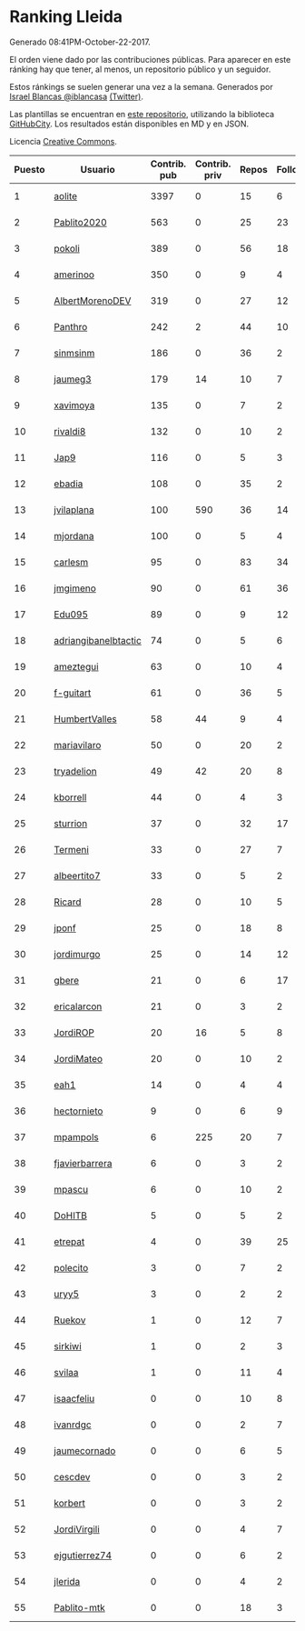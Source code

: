 # Ranking Lleida

Generado 08:41PM-October-22-2017.

El orden viene dado por las contribuciones públicas. Para aparecer en este ránking hay que tener, al menos, un repositorio público y un seguidor.

Estos ránkings se suelen generar una vez a la semana. Generados por [Israel Blancas @iblancasa](https://github.com/iblancasa/) [(Twitter)](https://twitter.com/iblancasa).

Las plantillas se encuentran en [este repositorio](https://github.com/iblancasa/GH-Spanish-Ranking), utilizando la biblioteca [GitHubCity](https://github.com/iblancasa/GitHubCity). Los resultados están disponibles en MD y en JSON.

Licencia [Creative Commons](https://creativecommons.org/licenses/by/4.0/).

| Puesto   |  Usuario  | Contrib. pub | Contrib. priv |Repos| Followers | Desde |  Avatar  |
|----------|-----------|--------------|---------------|-----|-----------|-------|----------|
|1|[aolite](https://github.com/aolite)|3397|0|15|6|2013-06-03|![aolite](https://avatars0.githubusercontent.com/u/4601466)|
|2|[Pablito2020](https://github.com/Pablito2020)|563|0|25|23|2016-04-24|![Pablito2020](https://avatars0.githubusercontent.com/u/18640261)|
|3|[pokoli](https://github.com/pokoli)|389|0|56|18|2011-10-30|![pokoli](https://avatars0.githubusercontent.com/u/1160726)|
|4|[amerinoo](https://github.com/amerinoo)|350|0|9|4|2015-02-16|![amerinoo](https://avatars0.githubusercontent.com/u/11027833)|
|5|[AlbertMorenoDEV](https://github.com/AlbertMorenoDEV)|319|0|27|12|2010-03-04|![AlbertMorenoDEV](https://avatars2.githubusercontent.com/u/216042)|
|6|[Panthro](https://github.com/Panthro)|242|2|44|10|2012-03-22|![Panthro](https://avatars3.githubusercontent.com/u/1565421)|
|7|[sinmsinm](https://github.com/sinmsinm)|186|0|36|2|2012-05-16|![sinmsinm](https://avatars1.githubusercontent.com/u/1745437)|
|8|[jaumeg3](https://github.com/jaumeg3)|179|14|10|7|2016-07-14|![jaumeg3](https://avatars1.githubusercontent.com/u/20457801)|
|9|[xavimoya](https://github.com/xavimoya)|135|0|7|2|2014-11-25|![xavimoya](https://avatars3.githubusercontent.com/u/9944686)|
|10|[rivaldi8](https://github.com/rivaldi8)|132|0|10|2|2011-11-11|![rivaldi8](https://avatars1.githubusercontent.com/u/1187977)|
|11|[Jap9](https://github.com/Jap9)|116|0|5|3|2016-02-09|![Jap9](https://avatars1.githubusercontent.com/u/17140922)|
|12|[ebadia](https://github.com/ebadia)|108|0|35|2|2009-12-08|![ebadia](https://avatars3.githubusercontent.com/u/164689)|
|13|[jvilaplana](https://github.com/jvilaplana)|100|590|36|14|2011-04-15|![jvilaplana](https://avatars3.githubusercontent.com/u/732164)|
|14|[mjordana](https://github.com/mjordana)|100|0|5|4|2014-11-19|![mjordana](https://avatars1.githubusercontent.com/u/9840099)|
|15|[carlesm](https://github.com/carlesm)|95|0|83|34|2008-05-01|![carlesm](https://avatars3.githubusercontent.com/u/9011)|
|16|[jmgimeno](https://github.com/jmgimeno)|90|0|61|36|2011-04-08|![jmgimeno](https://avatars2.githubusercontent.com/u/718396)|
|17|[Edu095](https://github.com/Edu095)|89|0|9|12|2015-04-07|![Edu095](https://avatars3.githubusercontent.com/u/11843087)|
|18|[adriangibanelbtactic](https://github.com/adriangibanelbtactic)|74|0|5|6|2012-01-15|![adriangibanelbtactic](https://avatars1.githubusercontent.com/u/1331363)|
|19|[ameztegui](https://github.com/ameztegui)|63|0|10|4|2014-07-02|![ameztegui](https://avatars2.githubusercontent.com/u/8050937)|
|20|[f-guitart](https://github.com/f-guitart)|61|0|36|5|2014-03-09|![f-guitart](https://avatars3.githubusercontent.com/u/6899142)|
|21|[HumbertValles](https://github.com/HumbertValles)|58|44|9|4|2017-02-13|![HumbertValles](https://avatars2.githubusercontent.com/u/25740901)|
|22|[mariavilaro](https://github.com/mariavilaro)|50|0|20|2|2015-01-13|![mariavilaro](https://avatars1.githubusercontent.com/u/10522884)|
|23|[tryadelion](https://github.com/tryadelion)|49|42|20|8|2013-03-05|![tryadelion](https://avatars2.githubusercontent.com/u/3778474)|
|24|[kborrell](https://github.com/kborrell)|44|0|4|3|2015-02-17|![kborrell](https://avatars2.githubusercontent.com/u/11043037)|
|25|[sturrion](https://github.com/sturrion)|37|0|32|17|2013-08-23|![sturrion](https://avatars3.githubusercontent.com/u/5296219)|
|26|[Termeni](https://github.com/Termeni)|33|0|27|7|2014-03-10|![Termeni](https://avatars1.githubusercontent.com/u/6905912)|
|27|[albeertito7](https://github.com/albeertito7)|33|0|5|2|2017-02-13|![albeertito7](https://avatars1.githubusercontent.com/u/25740911)|
|28|[Ricard](https://github.com/Ricard)|28|0|10|5|2009-12-13|![Ricard](https://avatars3.githubusercontent.com/u/167117)|
|29|[jponf](https://github.com/jponf)|25|0|18|8|2013-03-13|![jponf](https://avatars2.githubusercontent.com/u/3852560)|
|30|[jordimurgo](https://github.com/jordimurgo)|25|0|14|12|2013-10-23|![jordimurgo](https://avatars2.githubusercontent.com/u/5759992)|
|31|[gbere](https://github.com/gbere)|21|0|6|17|2012-01-13|![gbere](https://avatars0.githubusercontent.com/u/1327334)|
|32|[ericalarcon](https://github.com/ericalarcon)|21|0|3|2|2013-08-28|![ericalarcon](https://avatars2.githubusercontent.com/u/5327861)|
|33|[JordiROP](https://github.com/JordiROP)|20|16|5|8|2016-02-08|![JordiROP](https://avatars1.githubusercontent.com/u/17128072)|
|34|[JordiMateo](https://github.com/JordiMateo)|20|0|10|2|2016-03-10|![JordiMateo](https://avatars3.githubusercontent.com/u/17766957)|
|35|[eah1](https://github.com/eah1)|14|0|4|4|2015-02-17|![eah1](https://avatars3.githubusercontent.com/u/11043022)|
|36|[hectornieto](https://github.com/hectornieto)|9|0|6|9|2014-04-15|![hectornieto](https://avatars0.githubusercontent.com/u/7302862)|
|37|[mpampols](https://github.com/mpampols)|6|225|20|7|2010-11-12|![mpampols](https://avatars1.githubusercontent.com/u/479534)|
|38|[fjavierbarrera](https://github.com/fjavierbarrera)|6|0|3|2|2014-12-16|![fjavierbarrera](https://avatars1.githubusercontent.com/u/10211156)|
|39|[mpascu](https://github.com/mpascu)|6|0|10|2|2015-02-12|![mpascu](https://avatars3.githubusercontent.com/u/10977699)|
|40|[DoHITB](https://github.com/DoHITB)|5|0|5|2|2016-01-19|![DoHITB](https://avatars1.githubusercontent.com/u/16784764)|
|41|[etrepat](https://github.com/etrepat)|4|0|39|25|2009-11-04|![etrepat](https://avatars0.githubusercontent.com/u/148851)|
|42|[polecito](https://github.com/polecito)|3|0|7|2|2013-07-30|![polecito](https://avatars1.githubusercontent.com/u/5122186)|
|43|[uryy5](https://github.com/uryy5)|3|0|2|2|2014-10-07|![uryy5](https://avatars1.githubusercontent.com/u/9052385)|
|44|[Ruekov](https://github.com/Ruekov)|1|0|12|7|2010-12-27|![Ruekov](https://avatars0.githubusercontent.com/u/537713)|
|45|[sirkiwi](https://github.com/sirkiwi)|1|0|2|3|2011-07-01|![sirkiwi](https://avatars2.githubusercontent.com/u/888555)|
|46|[svilaa](https://github.com/svilaa)|1|0|11|4|2013-09-23|![svilaa](https://avatars0.githubusercontent.com/u/5521724)|
|47|[isaacfeliu](https://github.com/isaacfeliu)|0|0|10|8|2008-04-10|![isaacfeliu](https://avatars0.githubusercontent.com/u/6287)|
|48|[ivanrdgc](https://github.com/ivanrdgc)|0|0|2|7|2012-03-28|![ivanrdgc](https://avatars3.githubusercontent.com/u/1584955)|
|49|[jaumecornado](https://github.com/jaumecornado)|0|0|6|5|2011-02-14|![jaumecornado](https://avatars0.githubusercontent.com/u/617176)|
|50|[cescdev](https://github.com/cescdev)|0|0|3|2|2013-09-20|![cescdev](https://avatars0.githubusercontent.com/u/5502251)|
|51|[korbert](https://github.com/korbert)|0|0|3|2|2013-03-08|![korbert](https://avatars2.githubusercontent.com/u/3808843)|
|52|[JordiVirgili](https://github.com/JordiVirgili)|0|0|4|7|2013-11-27|![JordiVirgili](https://avatars3.githubusercontent.com/u/6048532)|
|53|[ejgutierrez74](https://github.com/ejgutierrez74)|0|0|6|2|2015-03-14|![ejgutierrez74](https://avatars2.githubusercontent.com/u/11474846)|
|54|[jlerida](https://github.com/jlerida)|0|0|4|2|2015-05-12|![jlerida](https://avatars1.githubusercontent.com/u/12414567)|
|55|[Pablito-mtk](https://github.com/Pablito-mtk)|0|0|18|3|2016-09-29|![Pablito-mtk](https://avatars2.githubusercontent.com/u/22517501)|

